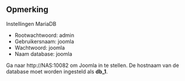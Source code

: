 ## Opmerking 
Instellingen MariaDB

- Rootwachtwoord: admin
- Gebruikersnaam: joomla
- Wachtwoord: joomla
- Naam database: joomla

Ga naar http://NAS:10082 om Joomla in te stellen. De hostnaam van de database moet worden ingesteld als **db_1**.

